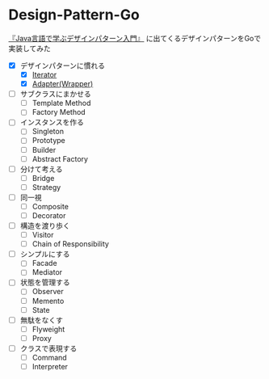 # Design-Pattern-Go
[『Java言語で学ぶデザインパターン入門』](https://www.amazon.co.jp/%E5%A2%97%E8%A3%9C%E6%94%B9%E8%A8%82%E7%89%88Java%E8%A8%80%E8%AA%9E%E3%81%A7%E5%AD%A6%E3%81%B6%E3%83%87%E3%82%B6%E3%82%A4%E3%83%B3%E3%83%91%E3%82%BF%E3%83%BC%E3%83%B3%E5%85%A5%E9%96%80-%E7%B5%90%E5%9F%8E-%E6%B5%A9/dp/4797327030) に出てくるデザインパターンをGoで実装してみた

- [x] デザインパターンに慣れる
  - [x] [Iterator](./Iterator)
  - [x] [Adapter(Wrapper)](./Adapter)
- [ ] サブクラスにまかせる
  - [ ] Template Method
  - [ ] Factory Method
- [ ] インスタンスを作る
  - [ ] Singleton
  - [ ] Prototype
  - [ ] Builder
  - [ ] Abstract Factory
- [ ] 分けて考える
  - [ ] Bridge
  - [ ] Strategy
- [ ] 同一視
  - [ ] Composite
  - [ ] Decorator
- [ ] 構造を渡り歩く
  - [ ] Visitor
  - [ ] Chain of Responsibility
- [ ] シンプルにする
  - [ ] Facade
  - [ ] Mediator
- [ ] 状態を管理する
  - [ ] Observer
  - [ ] Memento
  - [ ] State
- [ ] 無駄をなくす
  - [ ] Flyweight
  - [ ] Proxy
- [ ] クラスで表現する
  - [ ] Command
  - [ ] Interpreter
